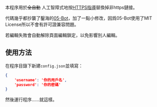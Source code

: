 本程序用於~~全自動~~ 人工智障式地按[HTTPS指導](scp-wiki-cn.wikidot.com/https-guide)替換掉非https鏈接。

代碼幾乎都抄襲了鑿海的[05-Bot](https://github.com/SCP-CN-Tech/05-Bot)，加了一點小修改，因爲05-Bot使用了MIT License所以不會有許可證兼容問題。

若編輯失敗會自動解除頁面編輯鎖定，以免影響別人編輯。

## 使用方法
在程序目錄下新建`config.json`並填寫：
```json
{
    'username': '你的用戶名',
    'password': '你的密碼'
}
```

然後運行程序……就這樣。
